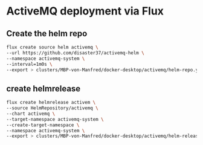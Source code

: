 # ActiveMQ deployment via Flux

## Create the helm repo

```sh
flux create source helm activemq \
--url https://github.com/disaster37/activemq-helm \
--namespace activemq-system \
--interval=1m0s \
--export > clusters/MBP-von-Manfred/docker-desktop/activemq/helm-repo.yaml
```

## create helmrelease

```sh
flux create helmrelease activem \
--source HelmRepository/activemq \
--chart activemq \
--target-namespace activemq-system \
--create-target-namespace \
--namespace activemq-system \
--export > clusters/MBP-von-Manfred/docker-desktop/activemq/helm-release.yaml
```
